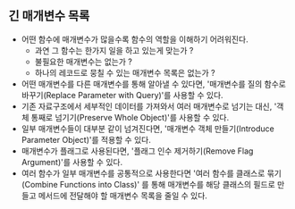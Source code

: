 ## 긴 매개변수 목록

- 어떤 함수에 매개변수가 많을수록 함수의 역할을 이해하기 어려워진다.
    - 과연 그 함수는 한가지 일을 하고 있는게 맞는가 ? 
    - 불필요한 매개변수는 없는가 ?
    - 하나의 레코드로 뭉칠 수 있는 매개변수 목록은 없는가 ? 
- 어떤 매개변수를 다른 매개변수를 통해 알아낼 수 있다면, '매개변수를 질의 함수로 바꾸기(Replace Parameter with Query)'를 사용할 수 있다.
- 기존 자료구조에서 세부적인 데이터를 가져와서 여러 매개변수로 넘기는 대신, '객체 통째로 넘기기(Preserve Whole Object)'를 사용할 수 있다.
- 일부 매개변수들이 대부분 같이 넘겨진다면, '매개변수 객체 만들기(Introduce Parameter Object)'를 적용할 수 있다.
- 매개변수가 플래그로 사용된다면, '플래그 인수 제거하기(Remove Flag Argument)'를 사용할 수 있다.
- 여러 함수가 일부 매개변수를 공통적으로 사용한다면 '여러 함수를 클래스로 묶기(Combine Functions into Class)' 를 통해 
  매개변수를 해당 클래스의 필드로 만들고 메서드에 전달해야 할 매개변수 목록을 줄일 수 있다.